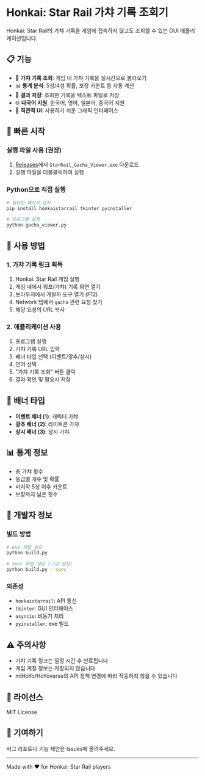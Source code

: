 # Honkai: Star Rail 가챠 기록 조회기

Honkai: Star Rail의 가챠 기록을 게임에 접속하지 않고도 조회할 수 있는 GUI 애플리케이션입니다.

## 📋 기능

- 🎯 **가챠 기록 조회**: 게임 내 가챠 기록을 실시간으로 불러오기
- 📊 **통계 분석**: 5성/4성 확률, 보장 카운트 등 자동 계산
- 💾 **결과 저장**: 조회한 기록을 텍스트 파일로 저장
- 🌐 **다국어 지원**: 한국어, 영어, 일본어, 중국어 지원
- 🎨 **직관적 UI**: 사용하기 쉬운 그래픽 인터페이스

## 🚀 빠른 시작

### 실행 파일 사용 (권장)
1. [Releases](https://github.com/your-repo/releases)에서 `StarRail_Gacha_Viewer.exe` 다운로드
2. 실행 파일을 더블클릭하여 실행

### Python으로 직접 실행
```bash
# 필요한 패키지 설치
pip install honkaistarrail tkinter pyinstaller

# 프로그램 실행
python gacha_viewer.py
```

## 📖 사용 방법

### 1. 가챠 기록 링크 획득
1. Honkai: Star Rail 게임 실행
2. 게임 내에서 워프(가챠) 기록 화면 열기
3. 브라우저에서 개발자 도구 열기 (F12)
4. Network 탭에서 `gacha` 관련 요청 찾기
5. 해당 요청의 URL 복사

### 2. 애플리케이션 사용
1. 프로그램 실행
2. 가챠 기록 URL 입력
3. 배너 타입 선택 (이벤트/광추/상시)
4. 언어 선택
5. "가챠 기록 조회" 버튼 클릭
6. 결과 확인 및 필요시 저장

## 🎯 배너 타입
- **이벤트 배너 (1)**: 캐릭터 가챠
- **광추 배너 (2)**: 라이트콘 가챠  
- **상시 배너 (3)**: 상시 가챠

## 📊 통계 정보
- 총 가챠 횟수
- 등급별 개수 및 확률
- 마지막 5성 이후 카운트
- 보장까지 남은 횟수

## 🔧 개발자 정보

### 빌드 방법
```bash
# exe 파일 빌드
python build.py

# spec 파일 생성 (고급 설정)
python build.py --spec
```

### 의존성
- `honkaistarrail`: API 통신
- `tkinter`: GUI 인터페이스
- `asyncio`: 비동기 처리
- `pyinstaller`: exe 빌드

## ⚠️ 주의사항
- 가챠 기록 링크는 일정 시간 후 만료됩니다
- 게임 계정 정보는 저장되지 않습니다
- miHoYo/HoYoverse의 API 정책 변경에 따라 작동하지 않을 수 있습니다

## 📝 라이선스
MIT License

## 🤝 기여하기
버그 리포트나 기능 제안은 Issues에 올려주세요.

---
Made with ❤️ for Honkai: Star Rail players

